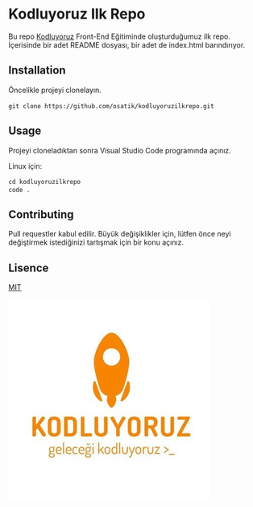 # **Kodluyoruz Ilk Repo**
Bu repo <u> [Kodluyoruz](https://www.kodluyoruz.org)</u> Front-End Eğitiminde oluşturduğumuz ilk repo. İçerisinde bir adet 
README dosyası, bir adet de index.html barındırıyor.

## **Installation**
Öncelikle projeyi clonelayın. 

 `git clone https://github.com/osatik/kodluyoruzilkrepo.git`

## **Usage**
Projeyi cloneladıktan sonra Visual Studio Code programında açınız.

Linux için:
```
cd kodluyoruzilkrepo
code .
```
## **Contributing**
Pull requestler kabul edilir. Büyük değişiklikler için, lütfen önce neyi değiştirmek 
istediğinizi tartışmak için bir konu açınız.

## **Lisence**

<u>[MIT](https://github.com/osatik/kodluyoruzilkrepo/blob/main/LICENSE)</u>

![Kodluyoruz Logo](https://raw.githubusercontent.com/Kodluyoruz/taskforce/git/git/markdown-nedir-nasil-kullaniriz-/figures/kodluyoruz_logo.jpg)